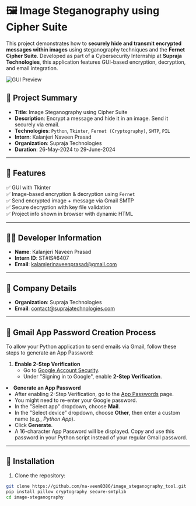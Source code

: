 # 🖼️ Image Steganography using Cipher Suite

This project demonstrates how to **securely hide and transmit encrypted messages within images** using steganography techniques and the **Fernet Cipher Suite**. Developed as part of a Cybersecurity Internship at **Supraja Technologies**, this application features GUI-based encryption, decryption, and email integration.

![GUI Preview](preview.png)

## 📌 Project Summary

- **Title**: Image Steganography using Cipher Suite
- **Description**: Encrypt a message and hide it in an image. Send it securely via email.
- **Technologies**: `Python`, `Tkinter`, `Fernet (Cryptography)`, `SMTP`, `PIL`
- **Intern**: Kalanjeri Naveen Prasad
- **Organization**: Supraja Technologies
- **Duration**: 26-May-2024 to 29-June-2024

---

## 📂 Features

✅ GUI with Tkinter  
✅ Image-based encryption & decryption using `Fernet`  
✅ Send encrypted image + message via Gmail SMTP  
✅ Secure decryption with key file validation  
✅ Project info shown in browser with dynamic HTML  

---

## 🧑‍💻 Developer Information

- **Name**: Kalanjeri Naveen Prasad
- **Intern ID**: ST#IS#6407
- **Email**: kalamjerinaveenprasad@gmail.com

---

## 🏢 Company Details

- **Organization**: Supraja Technologies
- **Email**: contact@suprajatechnologies.com

---

<div>
  <h2>📧 Gmail App Password Creation Process</h2>
  <p>To allow your Python application to send emails via Gmail, follow these steps to generate an App Password:</p>

  <ol>
    <li>
      <strong>Enable 2-Step Verification</strong>
      <ul>
        <li>Go to <a href="https://myaccount.google.com/security" target="_blank">Google Account Security</a>.</li>
        <li>Under "Signing in to Google", enable <strong>2-Step Verification</strong>.</li>
      </ul>
    </li>
  </ol>
    <li>
      <strong>Generate an App Password</strong>
      <ul>
        <li>After enabling 2-Step Verification, go to the <a href="https://myaccount.google.com/apppasswords" target="_blank">App Passwords</a> page.</li>
        <li>You might need to re-enter your Google password.</li>
        <li>In the "Select app" dropdown, choose <strong>Mail</strong>.</li>
        <li>In the "Select device" dropdown, choose <strong>Other</strong>, then enter a custom name (e.g., <em>Python App</em>).</li>
        <li>Click <strong>Generate</strong>.</li>
        <li>A 16-character App Password will be displayed. Copy and use this password in your Python script instead of your regular Gmail password.</li>
      </ul>
    </li>
</div>


---
## 🚀 Installation

1. Clone the repository:

```bash
git clone https://github.com/na-veen8386/image_steganography_tool.git
pip install pillow cryptography secure-smtplib
cd image-steganography




